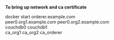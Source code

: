 **To bring up network and ca certificate**

docker start orderer.example.com \
peer0.org1.example.com peer0.org2.example.com \
couchdb0 couchdb1 \
ca_org1 ca_org2 ca_orderer


